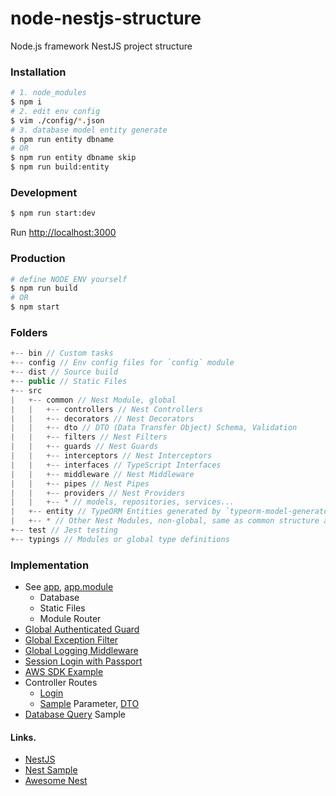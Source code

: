 # node-nestjs-structure
Node.js framework NestJS project structure

### Installation
```sh
# 1. node_modules
$ npm i
# 2. edit env config
$ vim ./config/*.json
# 3. database model entity generate
$ npm run entity dbname
# OR
$ npm run entity dbname skip
$ npm run build:entity
```

### Development
```sh
$ npm run start:dev
```
Run [http://localhost:3000](http://localhost:3000)
### Production
```sh
# define NODE_ENV yourself
$ npm run build
# OR
$ npm start
```

### Folders
```js
+-- bin // Custom tasks
+-- config // Env config files for `config` module
+-- dist // Source build
+-- public // Static Files
+-- src
|   +-- common // Nest Module, global
|   |   +-- controllers // Nest Controllers
|   |   +-- decorators // Nest Decorators
|   |   +-- dto // DTO (Data Transfer Object) Schema, Validation
|   |   +-- filters // Nest Filters
|   |   +-- guards // Nest Guards
|   |   +-- interceptors // Nest Interceptors
|   |   +-- interfaces // TypeScript Interfaces
|   |   +-- middleware // Nest Middleware
|   |   +-- pipes // Nest Pipes
|   |   +-- providers // Nest Providers
|   |   +-- * // models, repositories, services...
|   +-- entity // TypeORM Entities generated by `typeorm-model-generator` module
|   +-- * // Other Nest Modules, non-global, same as common structure above
+-- test // Jest testing
+-- typings // Modules or global type definitions
```

### Implementation
* See [app](src/app.ts), [app.module](src/app.module.ts)
  - Database
  - Static Files
  - Module Router
* [Global Authenticated Guard](src/common/guards/authenticated.guard.ts)
* [Global Exception Filter](src/common/filters/exceptions.filter.ts)
* [Global Logging Middleware](src/common/middleware/logger.middleware.ts)
* [Session Login with Passport](src/base/providers/local.strategy.ts)
* [AWS SDK Example](src/aws)
* Controller Routes
  - [Login](src/base/controllers/login.controller.ts)
  - [Sample](src/sample/controllers/sample.controller.ts) Parameter, [DTO](src/sample/dto/sample.dto.ts)
* [Database Query](src/sample/providers/database.service.ts) Sample


#### Links.
* [NestJS](https://docs.nestjs.com)
* [Nest Sample](https://github.com/nestjs/nest/tree/master/sample)
* [Awesome Nest](https://github.com/juliandavidmr/awesome-nestjs)
